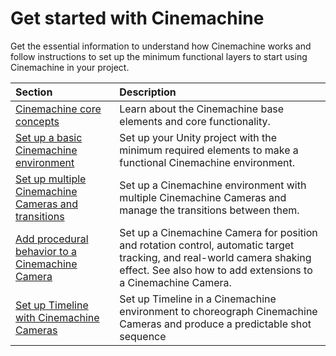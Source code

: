 # Get started with Cinemachine

Get the essential information to understand how Cinemachine works and follow instructions to set up the minimum functional layers to start using Cinemachine in your project.

<!--- NAVIGATION --->

<!--- Once we have a structured version of the use outcome oriented part of the manual, we can have here an additional short paragraph with at least one link leading experienced users to skip this section. --->

<!--- Example: If you already know how Cinemachine works and are interested in instructions to achieve specific goals or in more advanced Cinemachine concepts and tools. --->


| Section | Description |
| :--- | :--- |
| [Cinemachine core concepts](concept.md) | Learn about the Cinemachine base elements and core functionality. |
| [Set up a basic Cinemachine environment](setup-cinemachine-environment.md) | Set up your Unity project with the minimum required elements to make a functional Cinemachine environment. |
| [Set up multiple Cinemachine Cameras and transitions](setup-multiple-cameras.md) | Set up a Cinemachine environment with multiple Cinemachine Cameras and manage the transitions between them. |
| [Add procedural behavior to a Cinemachine Camera](setup-procedural-behavior.md) | Set up a Cinemachine Camera for position and rotation control, automatic target tracking, and real-world camera shaking effect. See also how to add extensions to a Cinemachine Camera. |
| [Set up Timeline with Cinemachine Cameras](setup-timeline.md) | Set up Timeline in a Cinemachine environment to choreograph Cinemachine Cameras and produce a predictable shot sequence |




<!--- CONTENT BELOW TO CLEAN UP / REDISTRIBUTE --->

<!---

Create dramatic or subtle cuts or blends, for example:

* For a cutscene where two characters exchange dialog, use three Cinemachine Cameras: one camera for a mid-shot of both characters, and separate Cinemachine Cameras for a close-up of each character. Use Timeline to synchronize audio with the Cinemachine Cameras.

* Duplicate an existing Cinemachine Camera so that both Cinemachine Cameras are in the same position in the Scene. For the second Cinemachine Camera, change the FOV or composition. When a player enters a trigger volume, Cinemachine blends from the first to the second Cinemachine Camera to emphasize a change in action.

--->
